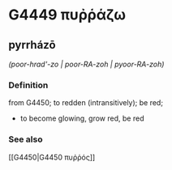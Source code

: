# G4449 πυῤῥάζω

## pyrrházō

_(poor-hrad'-zo | poor-RA-zoh | pyoor-RA-zoh)_

### Definition

from G4450; to redden (intransitively); be red; 

- to become glowing, grow red, be red

### See also

[[G4450|G4450 πυῤῥός]]
